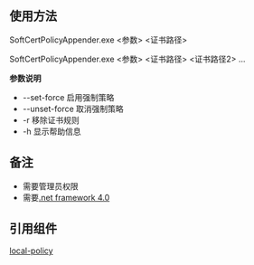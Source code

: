 ## 使用方法 ##
SoftCertPolicyAppender.exe <参数> <证书路径>

SoftCertPolicyAppender.exe <参数> <证书路径> <证书路径2> ...

**参数说明**

- --set-force 启用强制策略
- --unset-force 取消强制策略
- -r 移除证书规则
- -h 显示帮助信息


## 备注 ##
- 需要管理员权限 
- 需要[.net framework 4.0](http://www.microsoft.com/en-us/download/details.aspx?id=17718)


## 引用组件 ##
[local-policy](https://bitbucket.org/MartinEden/local-policy/overview)
